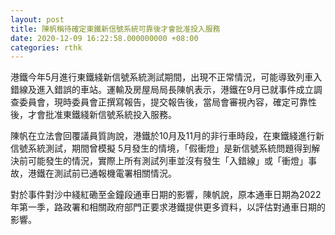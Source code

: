 ```yaml
---
layout: post
title: 陳帆稱待確定東鐵新信號系統可靠後才會批准投入服務
date: 2020-12-09 16:22:58.000000000 +08:00
categories: rthk
---
```


港鐵今年5月進行東鐵綫新信號系統測試期間，出現不正常情況，可能導致列車入錯線及進入錯誤的車站。運輸及房屋局局長陳帆表示，港鐵在9月已就事件成立調查委員會，現時委員會正撰寫報告，提交報告後，當局會審視內容，確定可靠性後，才會批准東鐵綫新信號系統投入服務。

陳帆在立法會回覆議員質詢說，港鐵於10月及11月的非行車時段，在東鐵綫進行新信號系統測試，期間曾模擬 5月發生的情境，「假衝燈」是新信號系統問題得到解決前可能發生的情況，實際上所有測試列車並沒有發生「入錯線」或「衝燈」事故，港鐵在測試前已通報機電署相關情況。 

對於事件對沙中綫紅磡至金鐘段通車日期的影響，陳帆說，原本通車日期為2022年第一季，路政署和相關政府部門正要求港鐵提供更多資料，以評估對通車日期的影響。

